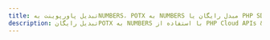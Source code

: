 ---title: تبدیل پاورپوینت بهNUMBERS، POTX به NUMBERS مبدل رایگان یا PHP SDKdescription: تبدیل رایگانPOTX به NUMBERS با استفاده از PHP Cloud APIs & SDK. همچنین اسناد Microsoft PowerPoint را در Cloud ایجاد، ویرایش و رندر کنید.---